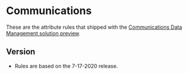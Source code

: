# Communications 

These are the attribute rules that shipped with the [Communications Data Management solution preview](https://community.esri.com/videos/6581-communication-network-data-management-july-2020-early-preview).

## Version

- Rules are based on the 7-17-2020 release.